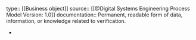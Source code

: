 type:: [[Business object]]
source:: [[@Digital Systems Engineering Process Model Version: 1.0]]
documentation:: Permanent, readable form of data, information, or knowledge related to verification.

-